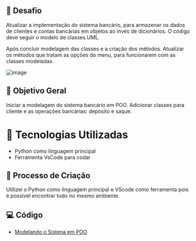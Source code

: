 ## 🚀 Desafio

Atualizar a implementação do sistema bancário, para armazenar os dados de clientes e contas bancárias em objetos ao invés de dicionários. O código deve seguir o modelo de classes UML.

Após concluir  modelagem das classes e a criação dos métodos. Atualizar os métodos que tratam as opções do menu, para funcionarem com as classes modeladas.

![image](https://github.com/user-attachments/assets/5dd858ca-00f3-4b68-9d01-8e13107c51f3)


## 📒 Objetivo Geral

Iniciar a modelagem do sistema bancário em POO. Adicionar classes para cliente e as operações bancárias: depósito e saque.

# 🤖 Tecnologias Utilizadas

- Python como linguagem principal
- Ferramenta VsCode para codar

## 🧐 Processo de Criação

Utilizei o Python como linguagem principal e VScode como ferramenta pois é possivel encontrar tudo no mesmo ambiente.

## 💻 Código 
- [Modelando o Sistena em POO](https://github.com/guimanaira/Repositorio_Dados/blob/main/Bootcamp_Suzano-Python-Developer/03_Modelando%20o%20Sistema%20em%20POO%20com%20Python/modelagem.py)  
